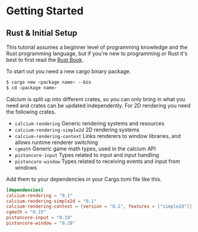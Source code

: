 # Getting Started

## Rust & Initial Setup
This tutorial assumes a beginner level of programming knowledge and the Rust
programming language, but if you're new to programming or Rust it's best to
first read the [Rust Book](https://doc.rust-lang.org/book/).

To start out you need a new cargo binary package.
```sh
$ cargo new <package name> --bin
$ cd <package name>
```

Calcium is split up into different crates, so you can only bring in what you
need and crates can be updated independently. For 2D rendering you need the
following crates.
- `calcium-rendering` Generic rendering systems and resources
- `calcium-rendering-simple2d` 2D rendering systems
- `calcium-rendering-context` Links renderers to window libraries, and allows
    runtime renderer switching
- `cgmath` Generic game math types, used in the calcium API
- `pistoncore-input` Types related to input and input handling
- `pistoncore-window` Types related to receiving events and input from windows

Add them to your dependencies in your Cargo.toml file like this.
```toml
[dependencies]
calcium-rendering = "0.1"
calcium-rendering-simple2d = "0.1"
calcium-rendering-context = {version = "0.1", features = ["simple2d"]}
cgmath = "0.15"
pistoncore-input = "0.19"
pistoncore-window = "0.28"
```

